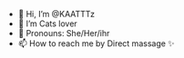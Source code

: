 - 👋 Hi, I’m @KAATTTz
- 👀 I’m Cats lover
- 💞️ Pronouns: She/Her/ihr 
- 📫 How to reach me by Direct massage ✨
